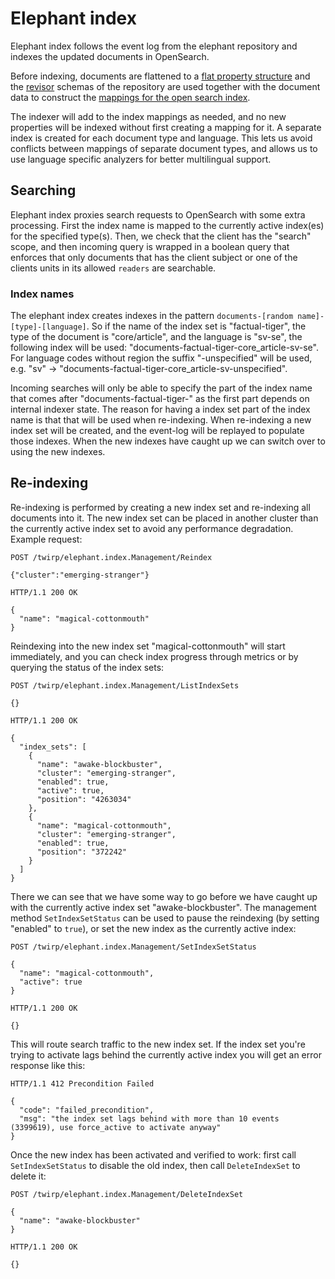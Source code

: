 # Elephant index

Elephant index follows the event log from the elephant repository and indexes the updated documents in OpenSearch.

Before indexing, documents are flattened to a [flat property structure](index/testdata/raw_1.values.json) and the [revisor](https://github.com/ttab/revisor) schemas of the repository are used together with the document data to construct the [mappings for the open search index](index/testdata/raw_1.mappings.json).

The indexer will add to the index mappings as needed, and no new properties will be indexed without first creating a mapping for it. A separate index is created for each document type and language. This lets us avoid conflicts between mappings of separate document types, and allows us to use language specific analyzers for better multilingual support.

## Searching

Elephant index proxies search requests to OpenSearch with some extra processing. First the index name is mapped to the currently active index(es) for the specified type(s). Then, we check that the client has the "search" scope, and then incoming query is wrapped in a boolean query that enforces that only documents that has the client subject or one of the clients units in its allowed `readers` are searchable.

### Index names

The elephant index creates indexes in the pattern `documents-[random name]-[type]-[language]`. So if the name of the index set is "factual-tiger", the type of the document is "core/article", and the language is "sv-se", the following index will be used: "documents-factual-tiger-core_article-sv-se". For language codes without region the suffix "-unspecified" will be used, e.g. "sv" -> "documents-factual-tiger-core_article-sv-unspecified".

Incoming searches will only be able to specify the part of the index name that comes after "documents-factual-tiger-" as the first part depends on internal indexer state. The reason for having a index set part of the index name is that that will be used when re-indexing. When re-indexing a new index set will be created, and the event-log will be replayed to populate those indexes. When the new indexes have caught up we can switch over to using the new indexes. 

## Re-indexing

Re-indexing is performed by creating a new index set and re-indexing all documents into it. The new index set can be placed in another cluster than the currently active index set to avoid any performance degradation. Example request:

``` http
POST /twirp/elephant.index.Management/Reindex

{"cluster":"emerging-stranger"}

HTTP/1.1 200 OK

{
  "name": "magical-cottonmouth"
}
```

Reindexing into the new index set "magical-cottonmouth" will start immediately, and you can check index progress through metrics or by querying the status of the index sets:

``` http
POST /twirp/elephant.index.Management/ListIndexSets

{}

HTTP/1.1 200 OK

{
  "index_sets": [
    {
      "name": "awake-blockbuster",
      "cluster": "emerging-stranger",
      "enabled": true,
      "active": true,
      "position": "4263034"
    },
    {
      "name": "magical-cottonmouth",
      "cluster": "emerging-stranger",
      "enabled": true,
      "position": "372242"
    }
  ]
}
```

There we can see that we have some way to go before we have caught up with the currently active index set "awake-blockbuster". The management method `SetIndexSetStatus` can be used to pause the reindexing (by setting "enabled" to `true`), or set the new index as the currently active index:

``` http
POST /twirp/elephant.index.Management/SetIndexSetStatus

{
  "name": "magical-cottonmouth",
  "active": true
}

HTTP/1.1 200 OK

{}
```

This will route search traffic to the new index set. If the index set you're trying to activate lags behind the currently active index you will get an error response like this:

``` http
HTTP/1.1 412 Precondition Failed

{
  "code": "failed_precondition",
  "msg": "the index set lags behind with more than 10 events (3399619), use force_active to activate anyway"
}
```

Once the new index has been activated and verified to work: first call `SetIndexSetStatus` to disable the old index, then call `DeleteIndexSet` to delete it:

``` http
POST /twirp/elephant.index.Management/DeleteIndexSet

{
  "name": "awake-blockbuster"
}

HTTP/1.1 200 OK

{}
```
